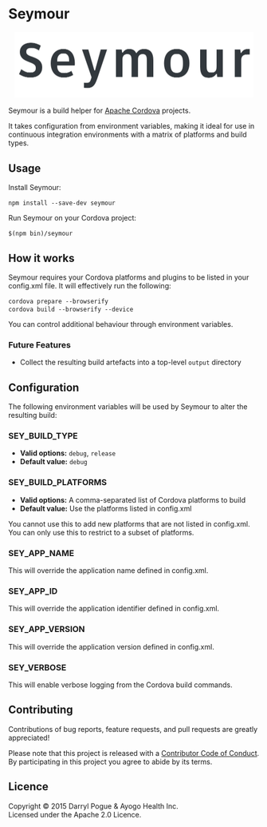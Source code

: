 Seymour
=======

<p align="center">
  <img alt="" width="481" src="https://github.com/dpogue/seymour/blob/master/seymour.png">
</p>

Seymour is a build helper for [Apache Cordova](http://cordova.io) projects.

It takes configuration from environment variables, making it ideal for use in
continuous integration environments with a matrix of platforms and build types.


Usage
-----

Install Seymour:

```
npm install --save-dev seymour
```

Run Seymour on your Cordova project:

```
$(npm bin)/seymour
```


How it works
------------

Seymour requires your Cordova platforms and plugins to be listed in your
config.xml file. It will effectively run the following:

```
cordova prepare --browserify
cordova build --browserify --device
```

You can control additional behaviour through environment variables.

### Future Features

* Collect the resulting build artefacts into a top-level `output` directory


Configuration
-------------

The following environment variables will be used by Seymour to alter the
resulting build:

### SEY_BUILD_TYPE

* **Valid options:** `debug`, `release`
* **Default value:** `debug`

### SEY_BUILD_PLATFORMS

* **Valid options:** A comma-separated list of Cordova platforms to build
* **Default value:** Use the platforms listed in config.xml

You cannot use this to add new platforms that are not listed in config.xml. You
can only use this to restrict to a subset of platforms.


### SEY_APP_NAME

This will override the application name defined in config.xml.

### SEY_APP_ID

This will override the application identifier defined in config.xml.

### SEY_APP_VERSION

This will override the application version defined in config.xml.

### SEY_VERBOSE

This will enable verbose logging from the Cordova build commands.


Contributing
------------

Contributions of bug reports, feature requests, and pull requests are greatly appreciated!

Please note that this project is released with a [Contributor Code of Conduct](https://github.com/dpogue/seymour/blob/master/CODE_OF_CONDUCT.md). By participating in this project you agree to abide by its terms.

Licence
-------

Copyright © 2015 Darryl Pogue & Ayogo Health Inc.  
Licensed under the Apache 2.0 Licence.
